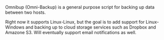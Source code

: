 Omnibup (Omni-Backup) is a general purpose script for backing up data between two hosts.

Right now it supports Linux-Linux, but the goal is to add support for Linux-Windows and backing up to cloud storage services such as Dropbox and Amazone S3. Will eventually support email notifications as well.